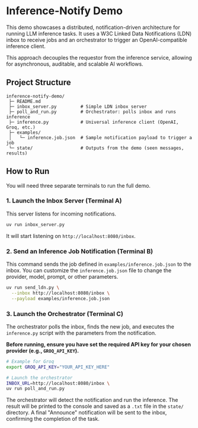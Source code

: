 # Inference-Notify Demo

This demo showcases a distributed, notification-driven architecture for running LLM inference tasks. It uses a W3C Linked Data Notifications (LDN) inbox to receive jobs and an orchestrator to trigger an OpenAI-compatible inference client.

This approach decouples the requestor from the inference service, allowing for asynchronous, auditable, and scalable AI workflows.

## Project Structure

```
inference-notify-demo/
 ├─ README.md
 ├─ inbox_server.py         # Simple LDN inbox server
 ├─ poll_and_run.py         # Orchestrator: polls inbox and runs inference
 ├─ inference.py            # Universal inference client (OpenAI, Groq, etc.)
 ├─ examples/
 │   └─ inference.job.json  # Sample notification payload to trigger a job
 └─ state/                  # Outputs from the demo (seen messages, results)
```

## How to Run

You will need three separate terminals to run the full demo.

### 1. Launch the Inbox Server (Terminal A)

This server listens for incoming notifications.

```bash
uv run inbox_server.py
```

It will start listening on `http://localhost:8080/inbox`.

### 2. Send an Inference Job Notification (Terminal B)

This command sends the job defined in `examples/inference.job.json` to the inbox. You can customize the `inference.job.json` file to change the provider, model, prompt, or other parameters.

```bash
uv run send_ldn.py \
  --inbox http://localhost:8080/inbox \
  --payload examples/inference.job.json
```

### 3. Launch the Orchestrator (Terminal C)

The orchestrator polls the inbox, finds the new job, and executes the `inference.py` script with the parameters from the notification.

**Before running, ensure you have set the required API key for your chosen provider (e.g., `GROQ_API_KEY`).**

```bash
# Example for Groq
export GROQ_API_KEY="YOUR_API_KEY_HERE"

# Launch the orchestrator
INBOX_URL=http://localhost:8080/inbox \
uv run poll_and_run.py
```

The orchestrator will detect the notification and run the inference. The result will be printed to the console and saved as a `.txt` file in the `state/` directory. A final "Announce" notification will be sent to the inbox, confirming the completion of the task.